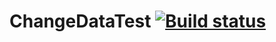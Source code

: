 # ChangeDataTest [![Build status](https://ci.appveyor.com/api/projects/status/hnvphvuxp3twy8d4?svg=true)](https://ci.appveyor.com/project/Aleksey43n/changedatatest)

